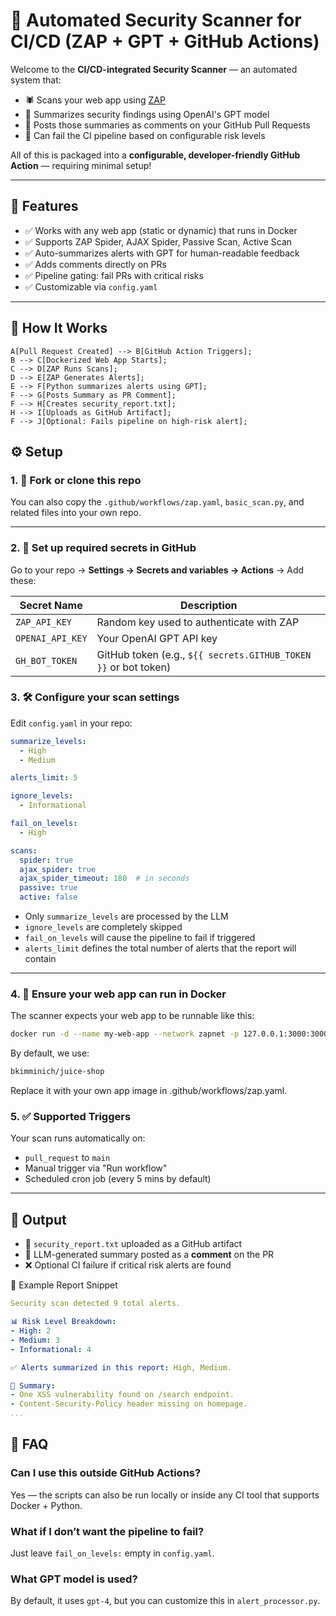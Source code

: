 # 🔐 Automated Security Scanner for CI/CD (ZAP + GPT + GitHub Actions)

Welcome to the **CI/CD-integrated Security Scanner** — an automated system that:

- 🕷️ Scans your web app using [ZAP](https://www.zaproxy.org/)
- 🤖 Summarizes security findings using OpenAI's GPT model
- 💬 Posts those summaries as comments on your GitHub Pull Requests
- 🚨 Can fail the CI pipeline based on configurable risk levels

All of this is packaged into a **configurable, developer-friendly GitHub Action** — requiring minimal setup!

---

## 🚀 Features

- ✅ Works with any web app (static or dynamic) that runs in Docker
- ✅ Supports ZAP Spider, AJAX Spider, Passive Scan, Active Scan
- ✅ Auto-summarizes alerts with GPT for human-readable feedback
- ✅ Adds comments directly on PRs
- ✅ Pipeline gating: fail PRs with critical risks
- ✅ Customizable via `config.yaml`

---

## 🧩 How It Works

    A[Pull Request Created] --> B[GitHub Action Triggers];
    B --> C[Dockerized Web App Starts];
    C --> D[ZAP Runs Scans];
    D --> E[ZAP Generates Alerts];
    E --> F[Python summarizes alerts using GPT];
    F --> G[Posts Summary as PR Comment];
    F --> H[Creates security_report.txt];
    H --> I[Uploads as GitHub Artifact];
    F --> J[Optional: Fails pipeline on high-risk alert];

## ⚙️ Setup

### 1. 🍴 Fork or clone this repo

You can also copy the `.github/workflows/zap.yaml`, `basic_scan.py`, and related files into your own repo.

---

### 2. 🔑 Set up required secrets in GitHub

Go to your repo → **Settings → Secrets and variables → Actions** → Add these:

| Secret Name       | Description                                                        |
|-------------------|--------------------------------------------------------------------|
| `ZAP_API_KEY`     | Random key used to authenticate with ZAP                           |
| `OPENAI_API_KEY`  | Your OpenAI GPT API key                                            |
| `GH_BOT_TOKEN`    | GitHub token (e.g., `${{ secrets.GITHUB_TOKEN }}` or bot token)    |


### 3. 🛠️ Configure your scan settings

Edit `config.yaml` in your repo:

```yaml
summarize_levels:
  - High
  - Medium

alerts_limit: 5

ignore_levels:
  - Informational

fail_on_levels:
  - High

scans:
  spider: true
  ajax_spider: true
  ajax_spider_timeout: 180  # in seconds
  passive: true
  active: false
```

- Only `summarize_levels` are processed by the LLM  
- `ignore_levels` are completely skipped  
- `fail_on_levels` will cause the pipeline to fail if triggered
- `alerts_limit` defines the total number of alerts that the report will contain

---

### 4. 🐳 Ensure your web app can run in Docker

The scanner expects your web app to be runnable like this:

```bash
docker run -d --name my-web-app --network zapnet -p 127.0.0.1:3000:3000 your-web-app-image
```

By default, we use:
```bash
bkimminich/juice-shop
```
Replace it with your own app image in .github/workflows/zap.yaml.

### 5. ✅ Supported Triggers

Your scan runs automatically on:

- `pull_request` to `main`
- Manual trigger via "Run workflow"
- Scheduled cron job (every 5 mins by default)

---

## 📄 Output

- 📝 `security_report.txt` uploaded as a GitHub artifact  
- 🧠 LLM-generated summary posted as a **comment** on the PR  
- ❌ Optional CI failure if critical risk alerts are found

🧪 Example Report Snippet

```yaml
Security scan detected 9 total alerts.

📊 Risk Level Breakdown:
- High: 2
- Medium: 3
- Informational: 4

✅ Alerts summarized in this report: High, Medium.

🔐 Summary:
- One XSS vulnerability found on /search endpoint.
- Content-Security-Policy header missing on homepage.
...
```
## 🙋 FAQ

### Can I use this outside GitHub Actions?

Yes — the scripts can also be run locally or inside any CI tool that supports Docker + Python.

### What if I don’t want the pipeline to fail?

Just leave `fail_on_levels:` empty in `config.yaml`.

### What GPT model is used?

By default, it uses `gpt-4`, but you can customize this in `alert_processor.py`.



